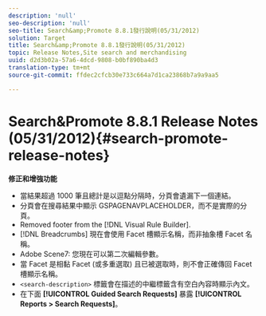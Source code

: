 ```yaml
---
description: 'null'
seo-description: 'null'
seo-title: Search&amp;Promote 8.8.1發行說明(05/31/2012)
solution: Target
title: Search&amp;Promote 8.8.1發行說明(05/31/2012)
topic: Release Notes,Site search and merchandising
uuid: d2d3b02a-57a6-4dcd-9808-b0bf890ba4d3
translation-type: tm+mt
source-git-commit: ffdec2cfcb30e733c664a7d1ca23868b7a9a9aa5

---
```



# Search&amp;Promote 8.8.1 Release Notes (05/31/2012){#search-promote-release-notes}

**修正和增強功能**

* 當結果超過 1000 筆且總計是以逗點分隔時，分頁會遺漏下一個連結。
* 分頁會在搜尋結果中顯示 GSPAGENAVPLACEHOLDER，而不是實際的分頁。
* Removed footer from the [!DNL Visual Rule Builder].
* [!DNL Breadcrumbs] 現在會使用 Facet 槽顯示名稱，而非抽象槽 Facet 名稱。
* Adobe Scene7: 您現在可以第二次編輯參數。
* 當 Facet 是相黏 Facet (或多重選取) 且已被選取時，則不會正確傳回 Facet 槽顯示名稱。
* `<search-description>` 標籤會在描述的中繼標籤含有空白內容時顯示內文。
* 在下面 **[!UICONTROL Guided Search Requests]** 暴露 **[!UICONTROL Reports > Search Requests]**。

